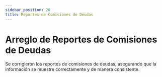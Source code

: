 ```yaml
---
sidebar_position: 20
title: Reportes de Comisiones de Deudas
---
```


# Arreglo de Reportes de Comisiones de Deudas

Se corrigieron los reportes de comisiones de deudas, asegurando que la información se muestre correctamente y de manera consistente.
